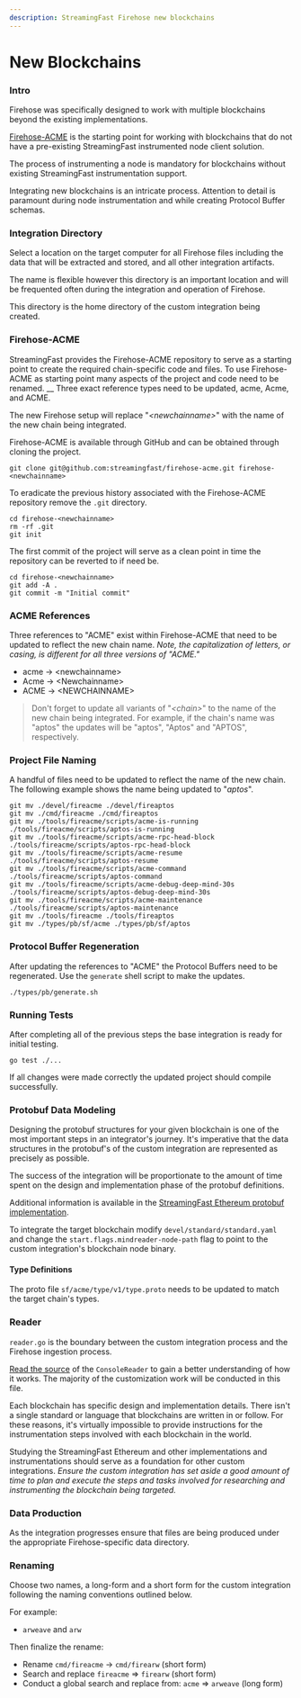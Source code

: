 ```yaml
---
description: StreamingFast Firehose new blockchains
---
```


# New Blockchains

### Intro

Firehose was specifically designed to work with multiple blockchains beyond the existing implementations.

[Firehose-ACME](firehose-starter.md) is the starting point for working with blockchains that do not have a pre-existing StreamingFast instrumented node client solution.

The process of instrumenting a node is mandatory for blockchains without existing StreamingFast instrumentation support.

Integrating new blockchains is an intricate process. Attention to detail is paramount during node instrumentation and while creating Protocol Buffer schemas.

### Integration Directory

Select a location on the target computer for all Firehose files including the data that will be extracted and stored, and all other integration artifacts.&#x20;

The name is flexible however this directory is an important location and will be frequented often during the integration and operation of Firehose.&#x20;

This directory is the home directory of the custom integration being created.

### Firehose-ACME

StreamingFast provides the Firehose-ACME repository to serve as a starting point to create the required chain-specific code and files. To use Firehose-ACME as starting point many aspects of the project and code need to be renamed. __ Three exact reference types need to be updated, acme, Acme, and ACME.

The new Firehose setup will replace "_\<newchainname>_" with the name of the new chain being integrated.

Firehose-ACME is available through GitHub and can be obtained through cloning the project.

```shell-session
git clone git@github.com:streamingfast/firehose-acme.git firehose-<newchainname>
```

To eradicate the previous history associated with the Firehose-ACME repository remove the `.git` directory.

```
cd firehose-<newchainname>
rm -rf .git
git init
```

The first commit of the project will serve as a clean point in time the repository can be reverted to if need be.&#x20;

```
cd firehose-<newchainname>
git add -A .
git commit -m "Initial commit"
```

### ACME References

Three references to "ACME" exist within Firehose-ACME that need to be updated to reflect the new chain name. _Note, the capitalization of letters, or casing, is different for all three versions of "ACME."_

* acme -> \<newchainname>
* Acme -> \<Newchainname>
* ACME -> \<NEWCHAINNAME>

> Don't forget to update all variants of "_\<chain>_" to the name of the new chain being integrated. For example, if the chain's name was "aptos" the updates will be "aptos", "Aptos" and "APTOS", respectively.

### Project File Naming

A handful of files need to be updated to reflect the name of the new chain. The following example shows the name being updated to "_aptos_".

```
git mv ./devel/fireacme ./devel/fireaptos
git mv ./cmd/fireacme ./cmd/fireaptos
git mv ./tools/fireacme/scripts/acme-is-running ./tools/fireacme/scripts/aptos-is-running
git mv ./tools/fireacme/scripts/acme-rpc-head-block ./tools/fireacme/scripts/aptos-rpc-head-block
git mv ./tools/fireacme/scripts/acme-resume ./tools/fireacme/scripts/aptos-resume
git mv ./tools/fireacme/scripts/acme-command ./tools/fireacme/scripts/aptos-command
git mv ./tools/fireacme/scripts/acme-debug-deep-mind-30s ./tools/fireacme/scripts/aptos-debug-deep-mind-30s
git mv ./tools/fireacme/scripts/acme-maintenance ./tools/fireacme/scripts/aptos-maintenance
git mv ./tools/fireacme ./tools/fireaptos
git mv ./types/pb/sf/acme ./types/pb/sf/aptos
```

### Protocol Buffer Regeneration

After updating the references to "ACME" the Protocol Buffers need to be regenerated. Use the `generate` shell script to make the updates.&#x20;

```
./types/pb/generate.sh
```

### Running Tests&#x20;

After completing all of the previous steps the base integration is ready for initial testing.&#x20;

```
go test ./...
```

If all changes were made correctly the updated project should compile successfully.

### Protobuf Data Modeling&#x20;

Designing the protobuf structures for your given blockchain is one of the most important steps in an integrator's journey. It's imperative that the data structures in the protobuf's of the custom integration are represented as precisely as possible.&#x20;

The success of the integration will be proportionate to the amount of time spent on the design and implementation phase of the protobuf definitions.

Additional information is available in the [StreamingFast Ethereum protobuf implementation](https://github.com/streamingfast/firehose-ethereum/blob/develop/proto/sf/ethereum/type/v2/type.proto).

&#x20;To integrate the target blockchain modify `devel/standard/standard.yaml` and change the `start.flags.mindreader-node-path` flag to point to the custom integration's blockchain node binary.&#x20;

#### Type Definitions

The proto file `sf/acme/type/v1/type.proto` needs to be updated to match the target chain's types.&#x20;

### Reader

`reader.go` is the boundary between the custom integration process and the Firehose ingestion process.

[Read the source](https://github.com/streamingfast/firehose-acme/blob/master/nodemanager/codec/consolereader.go) of the `ConsoleReader` to gain a better understanding of how it works. The majority of the customization work will be conducted in this file.

Each blockchain has specific design and implementation details. There isn't a single standard or language that blockchains are written in or follow. For these reasons, it's virtually impossible to provide instructions for the instrumentation steps involved with each blockchain in the world.

Studying the StreamingFast Ethereum and other implementations and instrumentations should serve as a foundation for other custom integrations. _Ensure the custom integration has set aside a good amount of time to plan and execute the steps and tasks involved for researching and instrumenting the blockchain being targeted._&#x20;

### Data Production

As the integration progresses ensure that files are being produced under the appropriate Firehose-specific data directory.

### Renaming

Choose two names, a long-form and a short form for the custom integration following the naming conventions outlined below.

For example:

* `arweave` and `arw`

Then finalize the rename:

* Rename `cmd/fireacme` -> `cmd/firearw` (short form)
* Search and replace `fireacme` => `firearw` (short form)
* Conduct a global search and replace from: `acme` => `arweave` (long form)

